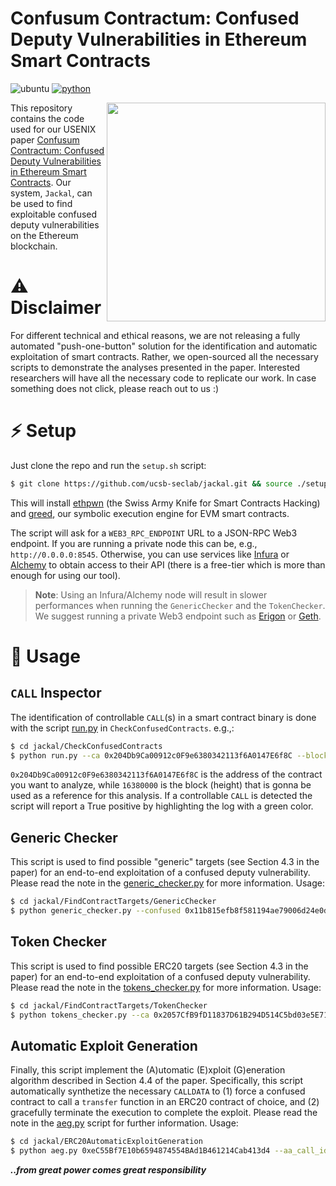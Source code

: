 # Confusum Contractum: Confused Deputy Vulnerabilities in Ethereum Smart Contracts

![ubuntu](https://img.shields.io/badge/Ubuntu-20.04+-yellow)
[![python](https://img.shields.io/badge/Python-3.11+-3776AB.svg?style=flat&logo=python&logoColor=white)](https://www.python.org)

<a href="https://sites.cs.ucsb.edu/~vigna/publications/2023_USENIX_Confusum.pdf"> <img align="right" width="350"  src="https://github.com/ucsb-seclab/jackal/assets/4940271/17ddd3c6-8d04-4fd1-bdf2-2fe74f9bcd27"> </a>

This repository contains the code used for our USENIX paper <a href="https://sites.cs.ucsb.edu/~vigna/publications/2023_USENIX_Confusum.pdf">Confusum Contractum: Confused Deputy Vulnerabilities in Ethereum Smart Contracts</a>.
Our system, `Jackal`, can be used to find exploitable confused deputy vulnerabilities on the Ethereum blockchain.

# ⚠️ Disclaimer 

For different technical and ethical reasons, we are not releasing a fully automated "push-one-button" solution for the identification and automatic exploitation of smart contracts. Rather, we open-sourced all the necessary scripts to demonstrate the analyses presented in the paper. Interested researchers will have all the necessary code to replicate our work. In case something does not click, please reach out to us :)

# ⚡️ Setup

Just clone the repo and run the `setup.sh` script:

```bash
$ git clone https://github.com/ucsb-seclab/jackal.git && source ./setup.sh
```

This will install [ethpwn](https://github.com/ethpwn/ethpwn) (the Swiss Army Knife for Smart Contracts Hacking) and [greed](https://github.com/ucsb-seclab/greed), our symbolic execution engine for EVM smart contracts. 

The script will ask for a `WEB3_RPC_ENDPOINT` URL to a JSON-RPC Web3 endpoint. If you are running a private node this can be, e.g., `http://0.0.0.0:8545`. Otherwise, you can use services like [Infura](https://www.infura.io/) or [Alchemy](https://www.alchemy.com/) to obtain access to their API (there is a free-tier which is more than enough for using our tool).

> **Note**: Using an Infura/Alchemy node will result in slower performances when running the `GenericChecker` and the `TokenChecker`. We suggest running a private Web3 endpoint such as [Erigon](https://github.com/ledgerwatch/erigon) or [Geth](https://geth.ethereum.org/).


# 🚀 Usage

## `CALL` Inspector

The identification of controllable `CALL`(s) in a smart contract binary is done with the script [run.py](https://github.com/ucsb-seclab/jackal/blob/master/CheckConfusedContracts/run.py) in `CheckConfusedContracts`. e.g.,:

```bash
$ cd jackal/CheckConfusedContracts
$ python run.py --ca 0x204Db9Ca00912c0F9e6380342113f6A0147E6f8C --block 16380000 
```

`0x204Db9Ca00912c0F9e6380342113f6A0147E6f8C` is the address of the contract you want to analyze, while `16380000` is the block (height) that is gonna be used as a reference for this analysis.
If a controllable `CALL` is detected the script will report a True positive by highlighting the log with a green color.


## Generic Checker

This script is used to find possible "generic" targets (see Section 4.3 in the paper) for an end-to-end exploitation of a confused deputy vulnerability. Please read the note in the [generic_checker.py](https://github.com/ucsb-seclab/jackal/blob/master/FindContractTargets/GenericChecker/generic_checker.py) for more information. Usage:

```bash
$ cd jackal/FindContractTargets/GenericChecker
$ python generic_checker.py --confused 0x11b815efb8f581194ae79006d24e0d814b7697f6 --target 0xdAC17F958D2ee523a2206206994597C13D831ec7 --tx 0x15bef4b45379ad3dfa676f206c1ce0d9d4a18164d82a0d1a71737652c9456212 --func 0xa9059cbb
```

## Token Checker
This script is used to find possible ERC20 targets (see Section 4.3 in the paper) for an end-to-end exploitation of a confused deputy vulnerability. Please read the note in the [tokens_checker.py](https://github.com/ucsb-seclab/jackal/blob/master/FindContractTargets/TokenChecker/tokens_checker.py.py) for more information. Usage:

```bash
$ cd jackal/FindContractTargets/TokenChecker
$ python tokens_checker.py --ca 0x2057CfB9fD11837D61B294D514C5bd03e5E7189A --block-start 14104827
```

## Automatic Exploit Generation

Finally, this script implement the (A)utomatic (E)xploit (G)eneration algorithm described in Section 4.4 of the paper. Specifically, this script automatically synthetize the necessary `CALLDATA` to (1) force a confused contract to call a `transfer` function in an ERC20 contract of choice, and (2) gracefully terminate the execution to complete the exploit.
Please read the note in the [aeg.py](https://github.com/ucsb-seclab/jackal/blob/master/ERC20AutomaticExploitGeneration/aeg.py) script for further information. Usage:

```bash
$ cd jackal/ERC20AutomaticExploitGeneration
$ python aeg.py 0xeC55Bf7E10b6594874554BAd1B461214Cab413d4 --aa_call_id 0x9f7 --contract_target 0x6B175474E89094C44Da98b954EedeAC495271d0F --function_target_sig 0xa9059cbb --block 11469710 --entry_point 0xcbd8c06a
```



***..from great power comes great responsibility*** 
